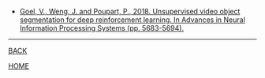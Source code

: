 - [Goel, V., Weng, J. and Poupart, P., 2018. Unsupervised video object segmentation for deep reinforcement learning. In Advances in Neural Information Processing Systems (pp. 5683-5694).](goel_et_al_2018.md)

---
[BACK](../index.md)

[HOME](../../README.md)
